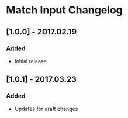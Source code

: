 # Match Input Changelog

## [1.0.0] - 2017.02.19
### Added
- Initial release
## [1.0.1] - 2017.03.23
### Added
- Updates for craft changes